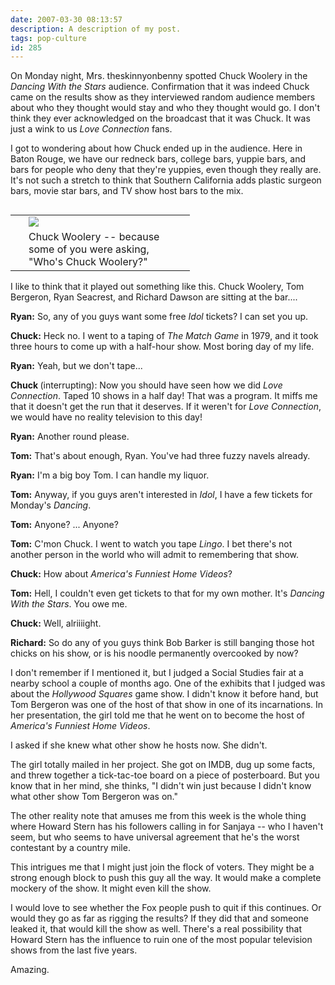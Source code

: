 ```yaml
---
date: 2007-03-30 08:13:57
description: A description of my post.
tags: pop-culture
id: 285
---
```

On Monday night, Mrs. theskinnyonbenny spotted Chuck Woolery in the <i>Dancing With the Stars</i> audience.  Confirmation that it was indeed Chuck came on the results show as they interviewed random audience members about who they thought would stay and who they thought would go.  I don't think they ever acknowledged on the broadcast that it was Chuck.  It was just a wink to us <i>Love Connection</i> fans.

I got to wondering about how Chuck ended up in the audience.  Here in Baton Rouge, we have our redneck bars, college bars, yuppie bars, and bars for people who deny that they're yuppies, even though they really are.  It's not such a stretch to think that Southern California adds plastic surgeon bars, movie star bars, and TV show host bars to the mix.
<!--more-->
<table cellpadding="2" align="right"><tr><td width="5" rowspan="2"><spacer type="block" width="5" height="1"></td><td width="250" ><img src="/img/chuckwoolery.jpg"></td></tr><tr><td class="caption" width="250">Chuck Woolery -- because some of you were asking, "Who's Chuck Woolery?"</td></tr></table>

I like to think that it played out something like this.  Chuck Woolery, Tom Bergeron, Ryan Seacrest, and Richard Dawson are sitting at the bar....

<strong>Ryan:</strong>  So, any of you guys want some free <i>Idol</i> tickets?  I can set you up.

<strong>Chuck:</strong>  Heck no.  I went to a taping of <em>The Match Game</em> in 1979, and it took three hours to come up with a half-hour show.  Most boring day of my life.

<strong>Ryan:</strong>  Yeah, but we don't tape...

<strong>Chuck </strong>(interrupting):  Now you should have seen how we did <i>Love Connection</i>.  Taped 10 shows in a half day!  That was a program.  It miffs me that it doesn't get the run that it deserves.  If it weren't for <i>Love Connection</i>, we would have no reality television to this day!

<strong>Ryan:</strong> Another round please.

<strong>Tom:</strong>  That's about enough, Ryan.  You've had three fuzzy navels already.  

<strong>Ryan:</strong>  I'm a big boy Tom.  I can handle my liquor.

<strong>Tom:</strong>  Anyway, if you guys aren't interested in <i>Idol</i>, I have a few tickets for Monday's <i>Dancing</i>.

<strong>Tom:</strong>  Anyone? ... Anyone?

<strong>Tom:</strong>  C'mon Chuck.  I went to watch you tape <i>Lingo</i>.  I bet there's not another person in the world who will admit to remembering that show.

<strong>Chuck:</strong> How about <i>America's Funniest Home Videos</i>?

<strong>Tom:</strong>  Hell, I couldn't even get tickets to that for my own mother.  It's <i>Dancing With the Stars</i>.  You owe me.

<strong>Chuck:</strong>  Well, alriiiight.

<strong>Richard:</strong>  So do any of you guys think Bob Barker is still banging those hot chicks on his show, or is his noodle permanently overcooked by now?

I don't remember if I mentioned it, but I judged a Social Studies fair at a nearby school a couple of months ago.  One of the exhibits that I judged was about the <i>Hollywood Squares</i> game show.  I didn't know it before hand, but Tom Bergeron was one of the host of that show in one of its incarnations.  In her presentation, the girl told me that he went on to become the host of <i>America's Funniest Home Videos</i>.

I asked if she knew what other show he hosts now.  She didn't.

The girl totally mailed in her project.  She got on IMDB, dug up some facts, and threw together a tick-tac-toe board on a piece of posterboard.  But you know that in her mind, she thinks, "I didn't win just because I didn't know what other show Tom Bergeron was on."

The other reality note that amuses me from this week is the whole thing where Howard Stern has his followers calling in for Sanjaya -- who I haven't seem, but who seems to have universal agreement that he's the worst contestant by a country mile.

This intrigues me that I might just join the flock of voters.  They might be a strong enough block to push this guy all the way.  It would make a complete mockery of the show.  It might even kill the show.

I would love to see whether the Fox people push to quit if this continues.  Or would they go as far as rigging the results?  If they did that and someone leaked it, that would kill the show as well.  There's a real possibility that Howard Stern has the influence to ruin one of the most popular television shows from the last five years.  

Amazing.

